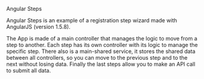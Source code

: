 
Angular Steps


Angular Steps is an example of a registration step wizard made with AngularJS (version 1.5.8).


The App is made of a main controller that manages the logic to move from a step to another.
Each step has its own controller with its logic to manage the specific step.
There also is a main-shared service, it stores the shared data between all controllers, so you can move to the previous step and to the next without losing data.
Finally the last steps allow you to make an API call to submit all data.



